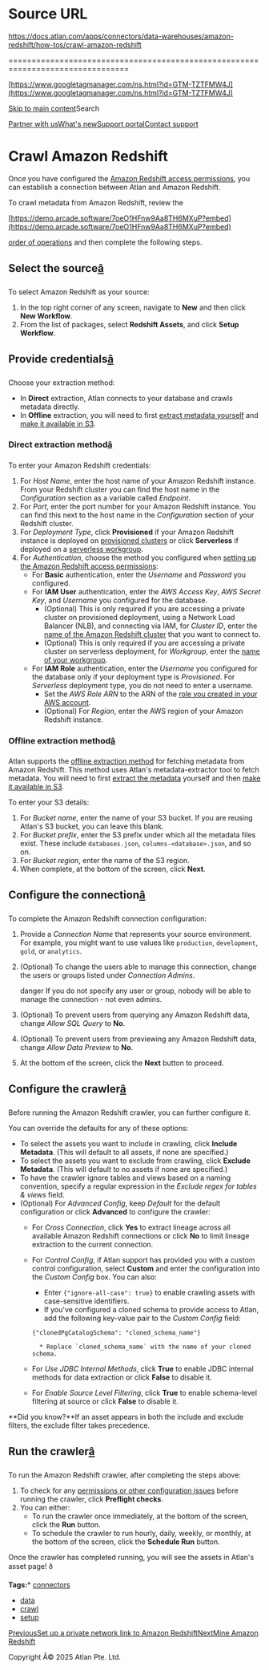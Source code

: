 # Source URL
https://docs.atlan.com/apps/connectors/data-warehouses/amazon-redshift/how-tos/crawl-amazon-redshift

================================================================================

<!--
canonical: https://docs.atlan.com/apps/connectors/data-warehouses/amazon-redshift/how-tos/crawl-amazon-redshift
link-alternate: https://docs.atlan.com/apps/connectors/data-warehouses/amazon-redshift/how-tos/crawl-amazon-redshift
meta-description: Once you have configured the [Amazon Redshift access permissions](/apps/connectors/data-warehouses/amazon-redshift/how-tos/set-up-amazon-redshift), you can establish a connection between Atlan and Amazon Redshift.
meta-docsearch:docusaurus_tag: docs-default-current
meta-docsearch:language: en
meta-docsearch:version: current
meta-docusaurus_locale: en
meta-docusaurus_tag: docs-default-current
meta-docusaurus_version: current
meta-generator: Docusaurus v3.8.1
meta-og-description: Once you have configured the [Amazon Redshift access permissions](/apps/connectors/data-warehouses/amazon-redshift/how-tos/set-up-amazon-redshift), you can establish a connection between Atlan and Amazon Redshift.
meta-og-locale: en
meta-og-title: Crawl Amazon Redshift | Atlan Documentation
meta-og-url: https://docs.atlan.com/apps/connectors/data-warehouses/amazon-redshift/how-tos/crawl-amazon-redshift
meta-twitter:card: summary_large_image
meta-viewport: width=device-width,initial-scale=1
title: Crawl Amazon Redshift | Atlan Documentation
-->

[https://www.googletagmanager.com/ns.html?id=GTM-TZTFMW4J](https://www.googletagmanager.com/ns.html?id=GTM-TZTFMW4J)

[Skip to main content](#__docusaurus_skipToContent_fallback)Search

[Partner with us](https://docs.google.com/forms/d/e/1FAIpQLScuAIhCm2GS7YFstrOjawbP8J7PUmOynQo7wI2yGCcCyEcVSw/viewform)[What's new](https://shipped.atlan.com/)[Support portal](https://atlan.zendesk.com/auth/v2/login/signin?return_to=https%3A%2F%2Fatlan.zendesk.com%2Fhc%2Fen-us&theme=hc&locale=en-us&brand_id=1900000425113&auth_origin=1900000425113%2Cfalse%2Ctrue)[Contact support](/support/submit-request)

Crawl Amazon Redshift
=====================

Once you have configured the [Amazon Redshift access permissions](/apps/connectors/data-warehouses/amazon-redshift/how-tos/set-up-amazon-redshift), you can establish a connection between Atlan and Amazon Redshift.

To crawl metadata from Amazon Redshift, review the

[https://demo.arcade.software/7oeO1HFnw9Aa8TH6MXuP?embed](https://demo.arcade.software/7oeO1HFnw9Aa8TH6MXuP?embed)

[order of operations](/product/connections/how-tos/order-workflows) and then complete the following steps.

Select the source[â](#select-the-source "Direct link to Select the source")
-----------------------------------------------------------------------------

To select Amazon Redshift as your source:

1. In the top right corner of any screen, navigate to **New** and then click **New Workflow**.
2. From the list of packages, select **Redshift Assets**, and click **Setup Workflow**.

Provide credentials[â](#provide-credentials "Direct link to Provide credentials")
-----------------------------------------------------------------------------------

Choose your extraction method:

* In **Direct** extraction, Atlan connects to your database and crawls metadata directly.
* In **Offline** extraction, you will need to first [extract metadata yourself](/apps/connectors/database/on-premises-databases/how-tos/set-up-on-premises-database-access) and [make it available in S3](/apps/connectors/database/on-premises-databases/how-tos/crawl-on-premises-databases).

### Direct extraction method[â](#direct-extraction-method "Direct link to Direct extraction method")

To enter your Amazon Redshift credentials:

1. For *Host Name*, enter the host name of your Amazon Redshift instance. From your Redshift cluster you can find the host name in the *Configuration* section as a variable called *Endpoint*.
2. For *Port*, enter the port number for your Amazon Redshift instance. You can find this next to the host name in the *Configuration* section of your Redshift cluster.
3. For *Deployment Type*, click **Provisioned** if your Amazon Redshift instance is deployed on [provisioned clusters](https://docs.aws.amazon.com/redshift/latest/mgmt/overview.html) or click **Serverless** if deployed on a [serverless workgroup](https://docs.aws.amazon.com/redshift/latest/mgmt/serverless-considerations.html).
4. For *Authentication*, choose the method you configured when [setting up the Amazon Redshift access permissions](/apps/connectors/data-warehouses/amazon-redshift/how-tos/set-up-amazon-redshift):
    * For **Basic** authentication, enter the *Username* and *Password* you configured.
    * For **IAM User** authentication, enter the *AWS Access Key*, *AWS Secret Key*, and *Username* you configured for the database.
        + (Optional) This is only required if you are accessing a private cluster on provisioned deployment, using a Network Load Balancer (NLB), and connecting via IAM, for *Cluster ID*, enter the [name of the Amazon Redshift cluster](https://docs.aws.amazon.com/redshift/latest/mgmt/jdbc20-configuration-options.html#jdbc20-clusterid-option) that you want to connect to.
        + (Optional) This is only required if you are accessing a private cluster on serverless deployment, for *Workgroup*, enter the [name of your workgroup](https://docs.aws.amazon.com/redshift/latest/mgmt/serverless-console-workgroups.html).
    * For **IAM Role** authentication, enter the *Username* you configured for the database only if your deployment type is *Provisioned*. For *Serverless* deployment type, you do not need to enter a username.
        + Set the *AWS Role ARN* to the ARN of the [role you created in your AWS account](/apps/connectors/data-warehouses/amazon-redshift/how-tos/set-up-amazon-redshift).
        + (Optional) For *Region*, enter the AWS region of your Amazon Redshift instance.

### Offline extraction method[â](#offline-extraction-method "Direct link to Offline extraction method")

Atlan supports the [offline extraction method](/apps/connectors/database/on-premises-databases/how-tos/set-up-on-premises-database-access) for fetching metadata from Amazon Redshift. This method uses Atlan's metadata\-extractor tool to fetch metadata. You will need to first [extract the metadata](/apps/connectors/database/on-premises-databases/how-tos/set-up-on-premises-database-access) yourself and then [make it available in S3](/apps/connectors/database/on-premises-databases/how-tos/crawl-on-premises-databases).

To enter your S3 details:

1. For *Bucket name*, enter the name of your S3 bucket. If you are reusing Atlan's S3 bucket, you can leave this blank.
2. For *Bucket prefix*, enter the S3 prefix under which all the metadata files exist. These include `databases.json`, `columns-<database>.json`, and so on.
3. For *Bucket region*, enter the name of the S3 region.
4. When complete, at the bottom of the screen, click **Next**.

Configure the connection[â](#configure-the-connection "Direct link to Configure the connection")
--------------------------------------------------------------------------------------------------

To complete the Amazon Redshift connection configuration:

1. Provide a *Connection Name* that represents your source environment. For example, you might want to use values like `production`, `development`, `gold`, or `analytics`.
2. (Optional) To change the users able to manage this connection, change the users or groups listed under *Connection Admins*.

    danger If you do not specify any user or group, nobody will be able to manage the connection \- not even admins.
3. (Optional) To prevent users from querying any Amazon Redshift data, change *Allow SQL Query* to **No**.
4. (Optional) To prevent users from previewing any Amazon Redshift data, change *Allow Data Preview* to **No**.
5. At the bottom of the screen, click the **Next** button to proceed.

Configure the crawler[â](#configure-the-crawler "Direct link to Configure the crawler")
-----------------------------------------------------------------------------------------

Before running the Amazon Redshift crawler, you can further configure it.

You can override the defaults for any of these options:

* To select the assets you want to include in crawling, click **Include Metadata**. (This will default to all assets, if none are specified.)
* To select the assets you want to exclude from crawling, click **Exclude Metadata**. (This will default to no assets if none are specified.)
* To have the crawler ignore tables and views based on a naming convention, specify a regular expression in the *Exclude regex for tables \& views* field.
* (Optional) For *Advanced Config*, keep *Default* for the default configuration or click **Advanced** to configure the crawler:
    + For *Cross Connection*, click **Yes** to extract lineage across all available Amazon Redshift connections or click **No** to limit lineage extraction to the current connection.
    + For *Control Config*, if Atlan support has provided you with a custom control configuration, select **Custom** and enter the configuration into the *Custom Config* box. You can also:
        - Enter `{"ignore-all-case": true}` to enable crawling assets with case\-sensitive identifiers.
        - If you've configured a cloned schema to provide access to Atlan, add the following key\-value pair to the *Custom Config* field:
        
        
        ```
        {"clonedPgCatalogSchema": "cloned_schema_name"}  
        
        ```
        
            * Replace `cloned_schema_name` with the name of your cloned schema.
    + For *Use JDBC Internal Methods*, click **True** to enable JDBC internal methods for data extraction or click **False** to disable it.
    + For *Enable Source Level Filtering*, click **True** to enable schema\-level filtering at source or click **False** to disable it.

**Did you know?**If an asset appears in both the include and exclude filters, the exclude filter takes precedence.

Run the crawler[â](#run-the-crawler "Direct link to Run the crawler")
-----------------------------------------------------------------------

To run the Amazon Redshift crawler, after completing the steps above:

1. To check for any [permissions or other configuration issues](/apps/connectors/data-warehouses/amazon-redshift/references/preflight-checks-for-amazon-redshift) before running the crawler, click **Preflight checks**.
2. You can either:
    * To run the crawler once immediately, at the bottom of the screen, click the **Run** button.
    * To schedule the crawler to run hourly, daily, weekly, or monthly, at the bottom of the screen, click the **Schedule Run** button.

Once the crawler has completed running, you will see the assets in Atlan's asset page! ð

**Tags:*** [connectors](/tags/connectors)
* [data](/tags/data)
* [crawl](/tags/crawl)
* [setup](/tags/setup)

[PreviousSet up a private network link to Amazon Redshift](/apps/connectors/data-warehouses/amazon-redshift/how-tos/set-up-a-private-network-link-to-amazon-redshift)[NextMine Amazon Redshift](/apps/connectors/data-warehouses/amazon-redshift/how-tos/mine-amazon-redshift)

Copyright Â© 2025 Atlan Pte. Ltd.

